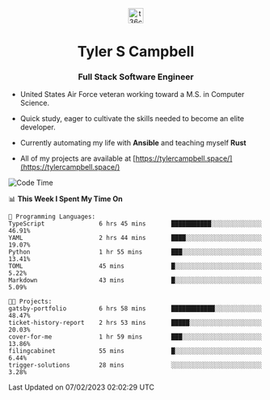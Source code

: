 <p align="center">
<a href="https://www.linkedin.com/in/t36campbell" target="blank"><img align="center" src="https://ik.imagekit.io/t36campbell/Portfolio/linkedin.png.original_m8bbGgPh6.png" alt="t36campbell" height="30" width="30" /></a>
</p>
<h1 align="center">Tyler S Campbell</h1>
<h3 align="center">Full Stack Software Engineer</h3>

* United States Air Force veteran working toward a M.S. in Computer Science.

* Quick study, eager to cultivate the skills needed to become an elite developer.

* Currently automating my life with **Ansible** and teaching myself **Rust**

* All of my projects are available at [https://tylercampbell.space/](https://tylercampbell.space/)

<!--START_SECTION:waka-->
![Code Time](http://img.shields.io/badge/Code%20Time-2%2C145%20hrs%2038%20mins-blue)

📊 **This Week I Spent My Time On** 

```text
💬 Programming Languages: 
TypeScript               6 hrs 45 mins       ███████████░░░░░░░░░░░░░░   46.91% 
YAML                     2 hrs 44 mins       ████░░░░░░░░░░░░░░░░░░░░░   19.07% 
Python                   1 hr 55 mins        ███░░░░░░░░░░░░░░░░░░░░░░   13.41% 
TOML                     45 mins             █░░░░░░░░░░░░░░░░░░░░░░░░   5.22% 
Markdown                 43 mins             █░░░░░░░░░░░░░░░░░░░░░░░░   5.09%

🐱‍💻 Projects: 
gatsby-portfolio         6 hrs 58 mins       ████████████░░░░░░░░░░░░░   48.47% 
ticket-history-report    2 hrs 53 mins       █████░░░░░░░░░░░░░░░░░░░░   20.03% 
cover-for-me             1 hr 59 mins        ███░░░░░░░░░░░░░░░░░░░░░░   13.86% 
filingcabinet            55 mins             █░░░░░░░░░░░░░░░░░░░░░░░░   6.44% 
trigger-solutions        28 mins             ░░░░░░░░░░░░░░░░░░░░░░░░░   3.28%

```


 Last Updated on 07/02/2023 02:02:29 UTC
<!--END_SECTION:waka-->
